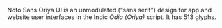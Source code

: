 Noto Sans Oriya UI is an unmodulated (“sans serif”) design for app and website user interfaces in the Indic _Odia (Oriya)_ script. It has 513 glyphs.